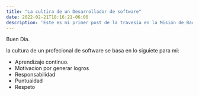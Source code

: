 ```yaml
---
title: "La cultira de un Desarrollador de software"
date: 2022-02-21T18:16:21-06:00
description: 'Este es mi primer post de la travesía en la Misión de Backend con Node JS de Launch X.'
---
```


Buen Dia.

la cultura de un profecional de software se basa en lo siguiete para mi:

- Aprendizaje continuo.
- Motivacion por generar logros
- Responsabilidad
- Puntuaidad
- Respeto
